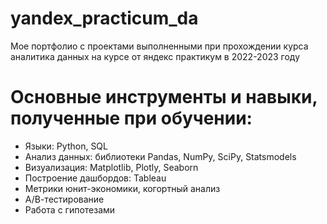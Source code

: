 ﻿# yandex_practicum_da
Мое портфолио с проектами выполненными при прохождении курса аналитика данных на курсе от яндекс практикум в 2022-2023 году

# Основные инструменты и навыки, полученные при обучении:
* Языки: Python, SQL
* Анализ данных: библиотеки Pandas, NumPy, SciPy, Statsmodels
* Визуализация: Matplotlib, Plotly, Seaborn
* Построение дашбордов: Tableau
* Метрики юнит-экономики, когортный анализ
* А/В-тестирование
* Работа с гипотезами